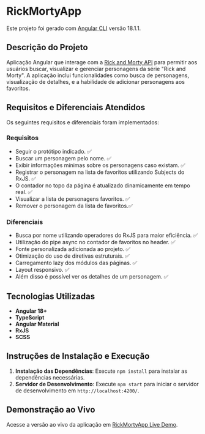 # RickMortyApp

Este projeto foi gerado com [Angular CLI](https://github.com/angular/angular-cli) versão 18.1.1.

## Descrição do Projeto

Aplicação Angular que interage com a [Rick and Morty API](https://rickandmortyapi.com) para permitir aos usuários buscar, visualizar e gerenciar personagens da série "Rick and Morty". A aplicação inclui funcionalidades como busca de personagens, visualização de detalhes, e a habilidade de adicionar personagens aos favoritos.


## Requisitos e Diferenciais Atendidos

Os seguintes requisitos e diferenciais foram implementados:

### Requisitos

- Seguir o protótipo indicado. ✅
- Buscar um personagem pelo nome. ✅
- Exibir informações mínimas sobre os personagens caso existam. ✅
- Registrar o personagem na lista de favoritos utilizando Subjects do RxJS. ✅
- O contador no topo da página é atualizado dinamicamente em tempo real. ✅
- Visualizar a lista de personagens favoritos. ✅
- Remover o personagem da lista de favoritos.✅

### Diferenciais

- Busca por nome utilizando operadores do RxJS para maior eficiência. ✅
- Utilização do pipe async no contador de favoritos no header. ✅
- Fonte personalizada adicionada ao projeto. ✅
- Otimização do uso de diretivas estruturais. ✅
- Carregamento lazy dos módulos das páginas. ✅
- Layout responsivo. ✅
- Além disso é possível ver os detalhes de um personagem. ✅

## Tecnologias Utilizadas

- **Angular 18+**
- **TypeScript**
- **Angular Material**
- **RxJS**
- **SCSS**

## Instruções de Instalação e Execução

1. **Instalação das Dependências**: Execute `npm install` para instalar as dependências necessárias.
2. **Servidor de Desenvolvimento**: Execute `npm start` para iniciar o servidor de desenvolvimento em `http://localhost:4200/`.

## Demonstração ao Vivo

Acesse a versão ao vivo da aplicação em [RickMortyApp Live Demo](https://rick-morty-characters-eta.vercel.app/home).


